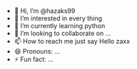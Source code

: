 - 👋 Hi, I’m @hazaks99
- 👀 I’m interested in every thing 
- 🌱 I’m currently learning python 
- 💞️ I’m looking to collaborate on ...
- 📫 How to reach me just say Hello zaxx
- 😄 Pronouns: ...
- ⚡ Fun fact: ...

<!---
hazaks99/hazaks99 is a ✨ special ✨ repository because its `README.md` (this file) appears on your GitHub profile.
You can click the Preview link to take a look at your changes.
--->
